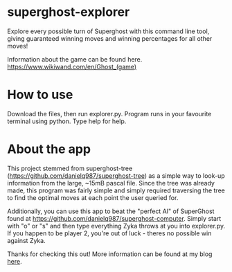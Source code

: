 # superghost-explorer
Explore every possible turn of Superghost with this command line tool, giving guaranteed winning moves and winning percentages for all other moves!

Information about the game can be found here. https://www.wikiwand.com/en/Ghost_(game)

# How to use
Download the files, then run explorer.py. Program runs in your favourite terminal using python. Type help for help.

# About the app
This project stemmed from superghost-tree (https://github.com/danielq987/superghost-tree) as a simple way to look-up information from the large, ~15mB pascal file. Since the tree was already made, this program was fairly simple and simply required traversing the tree to find the optimal moves at each point the user queried for. 

Additionally, you can use this app to beat the "perfect AI" of SuperGhost found at https://github.com/danielq987/superghost-computer. Simply start with "o" or "s" and then type everything Zyka throws at you into explorer.py. If you happen to be player 2, you're out of luck - theres no possible win against Zyka. 

Thanks for checking this out! More information can be found at my blog [here](https://danielq987.github.io/blog/posts/2020/10/15/superghost.html).
